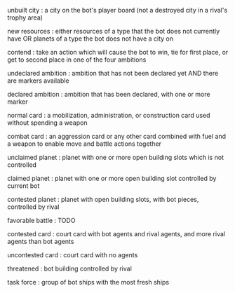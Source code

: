 
unbuilt city
: a city on the bot's player board (not a destroyed city in a rival's trophy area)

new resources
: either resources of a type that the bot does not currently have OR planets of a type the bot does not have a city on

contend
: take an action which will cause the bot to win, tie for first place, or get to second place in one of the four ambitions

undeclared ambition
: ambition that has not been declared yet AND there are markers available

declared ambition
: ambition that has been declared, with one or more marker

normal card
: a mobilization, administration, or construction card used without spending a weapon

combat card
: an aggression card or any other card combined with fuel and a weapon to enable move and battle actions together

unclaimed planet
: planet with one or more open building slots which is not controlled

claimed planet
: planet with one or more open building slot controlled by current bot

contested planet
: planet with open building slots, with bot pieces, controlled by rival

favorable battle
: TODO

contested card
: court card with bot agents and rival agents, and more rival agents than bot agents

uncontested card
: court card with no agents

threatened
: bot building controlled by rival

task force
: group of bot ships with the most fresh ships

